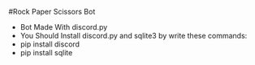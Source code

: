 #Rock Paper Scissors Bot
- Bot Made With discord.py
- You Should Install discord.py and sqlite3 by write these commands:
- pip install discord
- pip install sqlite
